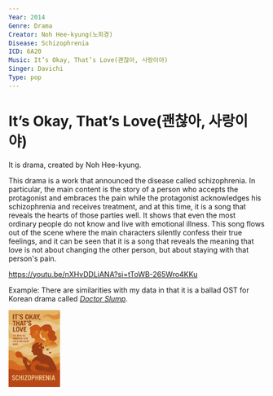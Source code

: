```yaml
---
Year: 2014
Genre: Drama
Creator: Noh Hee-kyung(노희경)
Disease: Schizophrenia
ICD: 6A20
Music: It’s Okay, That’s Love(괜찮아, 사랑이야)
Singer: Davichi
Type: pop
---
```


# It’s Okay, That’s Love(괜찮아, 사랑이야)

It is drama, created by Noh Hee-kyung.

This drama is a work that announced the disease called schizophrenia. In particular, the main content is the story of a person who accepts the protagonist and embraces the pain while the protagonist acknowledges his schizophrenia and receives treatment, and at this time, it is a song that reveals the hearts of those parties well. It shows that even the most ordinary people do not know and live with emotional illness. This song flows out of the scene where the main characters silently confess their true feelings, and it can be seen that it is a song that reveals the meaning that love is not about changing the other person, but about staying with that person's pain.

https://youtu.be/nXHvDDLiANA?si=tToWB-265Wro4KKu

Example: There are similarities with my data in that it is a ballad OST for Korean drama called [*Doctor Slump*](bae_sangjun.md).

<img src="./yoon_sooim_img.PNG" alt="image depicting Schizophrenia" style="width:20%;" />
